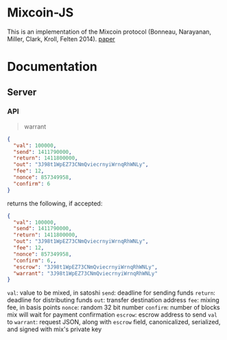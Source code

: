 # Mixcoin-JS

This is an implementation of the Mixcoin protocol (Bonneau, Narayanan, Miller, Clark, Kroll, Felten 2014). [paper](https://eprint.iacr.org/2014/077.pdf)

# Documentation

## Server

### API

> warrant

```json
{
  "val": 100000,
  "send": 1411790000,
  "return": 1411800000,
  "out": "3J98t1WpEZ73CNmQviecrnyiWrnqRhWNLy",
  "fee": 12,
  "nonce": 857349958,
  "confirm": 6
}
```

returns the following, if accepted:

```json
{
  "val": 100000,
  "send": 1411790000,
  "return": 1411800000,
  "out": "3J98t1WpEZ73CNmQviecrnyiWrnqRhWNLy",
  "fee": 12,
  "nonce": 857349958,
  "confirm": 6,,
  "escrow": "3J98t1WpEZ73CNmQviecrnyiWrnqRhWNLy",
  "warrant": "3J98t1WpEZ73CNmQviecrnyiWrnqRhWNLy"
}
```


`val`: value to be mixed, in satoshi
`send`: deadline for sending funds
`return`: deadline for distributing funds
`out`: transfer destination address
`fee`: mixing fee, in basis points
`nonce`: random 32 bit number
`confirm`: number of blocks mix will wait for payment confirmation
`escrow`: escrow address to send `val` to
`warrant`: request JSON, along with `escrow` field, canonicalized, serialized, and signed with mix's private key
